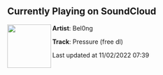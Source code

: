 ## Currently Playing on SoundCloud

[<img align="left" width="100" src="https://i1.sndcdn.com/artworks-vylK642wu1idapxi-Gzbd4w-t500x500.jpg">](https://soundcloud.com/bel0ng/pressure)

**Artist**: Bel0ng 

**Track**: Pressure (free dl)

Last updated at 11/02/2022 07:39
